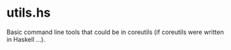 # utils.hs

Basic command line tools that could be in coreutils (if coreutils were written in Haskell …).

